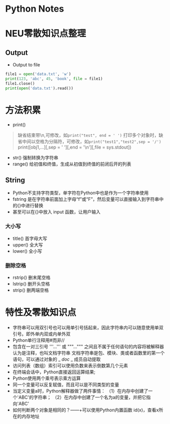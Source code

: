 # Python Notes

# NEU零散知识点整理
## Output
* Output to file
``` Python
file1 = open('data.txt', 'w')
print(123, 'abc', 45, 'book', file = file1)
file1.close()
print(open('data.txt').read())
```


# 方法积累
* print()
> 缺省结束带\n,可修改，如`print("test", end = ' ')`
> 打印多个对象时，缺省中间以空格为分隔符，可修改，如`print("test1","test2",sep = '/')`
> print([obj1,...][,sep = ' '][,end = '\n'][,file = sys.stdout])
* str() 强制转换为字符串
* range() 给初值和终值，生成从初值到终值的前闭后开的列表

## String

* Python不支持字符类型，单字符在Python中也是作为一个字符串使用
* fstring 是在字符串前面加上字母“f”或“F”，然后变量可以直接输入到字符串中的{}中进行替换
* 甚至可以在{}中放入 input 函数，让用户输入

### 大小写
* title() 首字母大写
* upper() 全大写
* lower() 全小写

### 删除空格
* rstrip() 删末尾空格
* lstrip() 删开头空格
* strip() 删两端空格



# 特性及零散知识点
* 字符串可以用双引号也可以用单引号括起来，因此字符串内可以随意使用单双引号。即外单内双或内单外双
* Python单行注释用#而非//
* 包含在一对三引号 '''...''' 或 """...""" 之间且不属于任何语句的内容将被解释器认为是注释，也叫文档字符串
    文档字符串是包、模块、类或者函数里的第一个语句，可以通过对象的 _ _doc_ _ 成员自动提取
* 访问列表（数组）索引可以使用负数来表示倒数第几个元素
* 在终端会话中，Python直接返回运算结果;
* Python使用两个乘号表示乘方运算
* 同一个变量可以反复赋值，而且可以是不同类型的变量
* 当定义变量a时，Python解释器做了两件事情：
    （1）在内存中创建了一个'ABC'的字符串；
    （2）在内存中创建了一个名为a的变量，并把它指向'ABC'
* 如何判断两个对象是相同的？——+可以使用Python内置函数 id(x)，查看x所在的内存地址